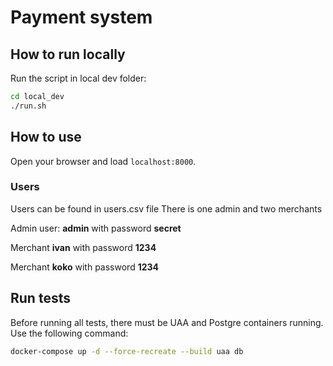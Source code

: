 # Payment system



## How to run locally

Run the script in local dev folder:

```sh
cd local_dev
./run.sh
```

## How to use

Open your browser and load `localhost:8000`.

### Users

Users can be found in users.csv file
There is one admin and two merchants

Admin user: **admin** with password **secret**

Merchant **ivan** with password **1234**

Merchant **koko** with password **1234**

## Run tests

Before running all tests, there must be UAA and Postgre containers running. Use the following command:

```sh
docker-compose up -d --force-recreate --build uaa db
```

